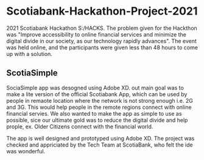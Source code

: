 # Scotiabank-Hackathon-Project-2021
2021 Scotiabank Hackathon S:/HACKS. 
The problem given for the Hackthon was "Improve accessibility to online financial services and minimize the digital divide in our society, as our technology rapidly advances".
The event was held online, and the participants were given less than 48 hours to come up with a solution.

ScotiaSimple
------------
SociaSimple app was desogned using Adobe XD. out main goal was to make a lite version of the official Scotiabank App, which can be used by people in remaote location where the network is not strong enough i.e. 2G and 3G. This would help people in the remote regions connect with online financial servies. 
We also wanted to make the app as simple to use as possible, sice our ultimate gold was to reduce the digital divide and help prople, ex. Older Citizens connect with the financial world. 

The app is well designed and prototyped using Adobe XD. The project was checked and appriciated by the Tech Team at ScotiaBank, who felt the ide was wonderful.
